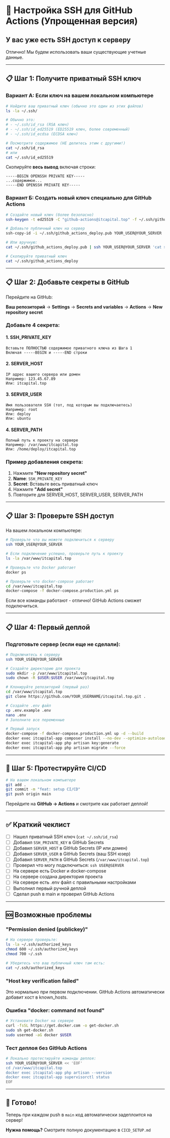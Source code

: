 # 🔐 Настройка SSH для GitHub Actions (Упрощенная версия)

## У вас уже есть SSH доступ к серверу

Отлично! Мы будем использовать ваши существующие учетные данные.

---

## 📋 Шаг 1: Получите приватный SSH ключ

### Вариант А: Если ключ на вашем локальном компьютере

```bash
# Найдите ваш приватный ключ (обычно это один из этих файлов)
ls -la ~/.ssh/

# Обычно это:
# - ~/.ssh/id_rsa (RSA ключ)
# - ~/.ssh/id_ed25519 (ED25519 ключ, более современный)
# - ~/.ssh/id_ecdsa (ECDSA ключ)

# Посмотрите содержимое (НЕ делитесь этим с другими!)
cat ~/.ssh/id_rsa
# или
cat ~/.ssh/id_ed25519
```

Скопируйте **весь вывод** включая строки:
```
-----BEGIN OPENSSH PRIVATE KEY-----
...содержимое...
-----END OPENSSH PRIVATE KEY-----
```

### Вариант Б: Создать новый ключ специально для GitHub Actions

```bash
# Создайте новый ключ (более безопасно)
ssh-keygen -t ed25519 -C "github-actions@itcapital.top" -f ~/.ssh/github_actions_deploy

# Добавьте публичный ключ на сервер
ssh-copy-id -i ~/.ssh/github_actions_deploy.pub YOUR_USER@YOUR_SERVER

# Или вручную:
cat ~/.ssh/github_actions_deploy.pub | ssh YOUR_USER@YOUR_SERVER 'cat >> ~/.ssh/authorized_keys'

# Скопируйте приватный ключ
cat ~/.ssh/github_actions_deploy
```

---

## 📋 Шаг 2: Добавьте секреты в GitHub

Перейдите на GitHub:

**Ваш репозиторий** → **Settings** → **Secrets and variables** → **Actions** → **New repository secret**

### Добавьте 4 секрета:

#### 1. SSH_PRIVATE_KEY
```
Вставьте ПОЛНОСТЬЮ содержимое приватного ключа из Шага 1
Включая -----BEGIN и -----END строки
```

#### 2. SERVER_HOST
```
IP адрес вашего сервера или домен
Например: 123.45.67.89
Или: itcapital.top
```

#### 3. SERVER_USER
```
Имя пользователя SSH (тот, под которым вы подключаетесь)
Например: root
Или: deploy
Или: ubuntu
```

#### 4. SERVER_PATH
```
Полный путь к проекту на сервере
Например: /var/www/itcapital.top
Или: /home/deploy/itcapital.top
```

### Пример добавления секрета:

1. Нажмите **"New repository secret"**
2. **Name**: `SSH_PRIVATE_KEY`
3. **Secret**: Вставьте весь приватный ключ
4. Нажмите **"Add secret"**
5. Повторите для SERVER_HOST, SERVER_USER, SERVER_PATH

---

## 📋 Шаг 3: Проверьте SSH доступ

На вашем локальном компьютере:

```bash
# Проверьте что вы можете подключиться к серверу
ssh YOUR_USER@YOUR_SERVER

# Если подключение успешно, проверьте путь к проекту
ls -la /var/www/itcapital.top

# Проверьте что Docker работает
docker ps

# Проверьте что docker-compose работает
cd /var/www/itcapital.top
docker-compose -f docker-compose.production.yml ps
```

Если все команды работают - отлично! GitHub Actions сможет подключиться.

---

## 📋 Шаг 4: Первый деплой

### Подготовьте сервер (если еще не сделали):

```bash
# Подключитесь к серверу
ssh YOUR_USER@YOUR_SERVER

# Создайте директорию для проекта
sudo mkdir -p /var/www/itcapital.top
sudo chown -R $USER:$USER /var/www/itcapital.top

# Клонируйте репозиторий (первый раз)
cd /var/www/itcapital.top
git clone https://github.com/YOUR_USERNAME/itcapital.top.git .

# Создайте .env файл
cp .env.example .env
nano .env
# Заполните все переменные

# Первый запуск
docker-compose -f docker-compose.production.yml up -d --build
docker exec itcapital-app composer install --no-dev --optimize-autoloader
docker exec itcapital-app php artisan key:generate
docker exec itcapital-app php artisan migrate --force
```

---

## 🧪 Шаг 5: Протестируйте CI/CD

```bash
# На вашем локальном компьютере
git add .
git commit -m "feat: setup CI/CD"
git push origin main
```

Перейдите на **GitHub → Actions** и смотрите как работает деплой!

---

## ✅ Краткий чеклист

- [ ] Нашел приватный SSH ключ (`cat ~/.ssh/id_rsa`)
- [ ] Добавил `SSH_PRIVATE_KEY` в GitHub Secrets
- [ ] Добавил `SERVER_HOST` в GitHub Secrets (IP или домен)
- [ ] Добавил `SERVER_USER` в GitHub Secrets (ваш SSH юзер)
- [ ] Добавил `SERVER_PATH` в GitHub Secrets (`/var/www/itcapital.top`)
- [ ] Проверил что могу подключиться: `ssh USER@SERVER`
- [ ] На сервере есть Docker и docker-compose
- [ ] На сервере создана директория проекта
- [ ] На сервере есть .env файл с правильными настройками
- [ ] Выполнил первый ручной деплой
- [ ] Сделал push в main и проверил GitHub Actions

---

## 🆘 Возможные проблемы

### "Permission denied (publickey)"

```bash
# На сервере проверьте:
ls -la ~/.ssh/authorized_keys
chmod 600 ~/.ssh/authorized_keys
chmod 700 ~/.ssh

# Убедитесь что ваш публичный ключ там есть:
cat ~/.ssh/authorized_keys
```

### "Host key verification failed"

Это нормально при первом подключении. GitHub Actions автоматически добавит хост в known_hosts.

### Ошибка "docker: command not found"

```bash
# Установите Docker на сервере
curl -fsSL https://get.docker.com -o get-docker.sh
sudo sh get-docker.sh
sudo usermod -aG docker $USER
```

### Тест деплоя без GitHub Actions

```bash
# Локально протестируйте команды деплоя:
ssh YOUR_USER@YOUR_SERVER << 'EOF'
cd /var/www/itcapital.top
docker exec itcapital-app php artisan --version
docker exec itcapital-app supervisorctl status
EOF
```

---

## 🎉 Готово!

Теперь при каждом push в `main` код автоматически задеплоится на сервер!

**Нужна помощь?** Смотрите полную документацию в `CICD_SETUP.md`

